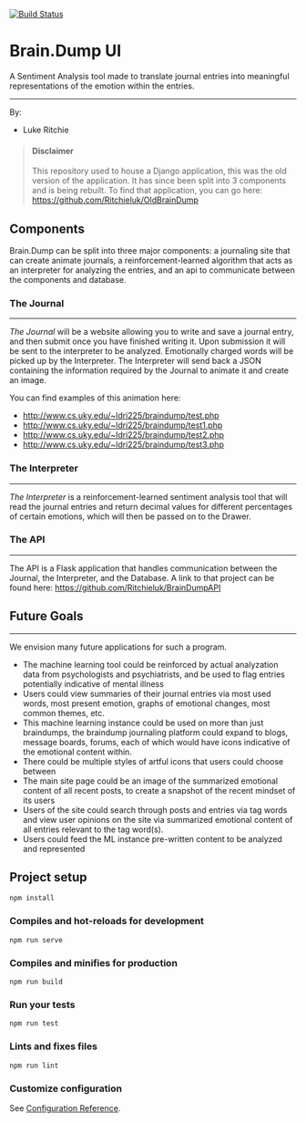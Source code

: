 [![Build Status](https://dev.azure.com/ldri225/ldri225/_apis/build/status/Ritchieluk.Brain.Dump%20(1)?branchName=master)](https://dev.azure.com/ldri225/ldri225/_build/latest?definitionId=2&branchName=master)

# Brain.Dump UI
A Sentiment Analysis tool made to translate journal entries into meaningful representations of the emotion within the entries.

___
By:
- Luke Ritchie


>#### Disclaimer
>
>This repository used to house a Django application, this was the old version of the application. It has since been split into 3 components and is being rebuilt. To find that application, you can go here: https://github.com/Ritchieluk/OldBrainDump

## Components

Brain.Dump can be split into three major components: a journaling site that can create animate journals, 
a reinforcement-learned algorithm that acts as an interpreter for analyzing the entries, and an api to communicate between the components and database.

### The Journal
___
*The Journal* will be a website allowing you to write and save a journal entry, and then submit once you have
finished writing it. Upon submission it will be sent to the interpreter to be analyzed.
Emotionally charged words will be picked up by the Interpreter. The Interpreter will send back a JSON containing the information required by the Journal to animate it and create an image.

You can find examples of this animation here:
- http://www.cs.uky.edu/~ldri225/braindump/test.php
- http://www.cs.uky.edu/~ldri225/braindump/test1.php
- http://www.cs.uky.edu/~ldri225/braindump/test2.php
- http://www.cs.uky.edu/~ldri225/braindump/test3.php


### The Interpreter
___
*The Interpreter* is a reinforcement-learned sentiment analysis tool that will
read the journal entries and return decimal values for different percentages of 
certain emotions, which will then be passed on to the Drawer.

### The API
___
The API is a Flask application that handles communication between the Journal, the Interpreter, and the Database. A link to that project can be found here: https://github.com/Ritchieluk/BrainDumpAPI


## Future Goals
___
We envision many future applications for such a program.

- The machine learning tool could be reinforced by actual analyzation data from psychologists and psychiatrists, and be used to flag entries potentially indicative of mental illness
- Users could view summaries of their journal entries via most used words, most present emotion, graphs of emotional changes, most common themes, etc.
- This machine learning instance could be used on more than just braindumps, the braindump journaling platform could expand to blogs, message boards, forums, each of which would have icons indicative of the emotional content within. 
- There could be multiple styles of artful icons that users could choose between
- The main site page could be an image of the summarized emotional content of all recent posts, to create a snapshot of the recent mindset of its users
- Users of the site could search through posts and entries via tag words and view user opinions on the site via summarized emotional content of all entries relevant to the tag word(s).
- Users could feed the ML instance pre-written content to be analyzed and represented


## Project setup
```
npm install
```

### Compiles and hot-reloads for development
```
npm run serve
```

### Compiles and minifies for production
```
npm run build
```

### Run your tests
```
npm run test
```

### Lints and fixes files
```
npm run lint
```

### Customize configuration
See [Configuration Reference](https://cli.vuejs.org/config/).
